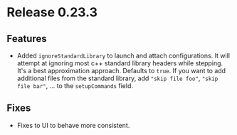 # Release 0.23.3

## Features
- Added `ignoreStandardLibrary` to launch and attach configurations. It will attempt at ignoring most c++ standard library headers while stepping. It's a best approximation approach. Defaults to `true`. If you want to add additional files from the standard library, add `"skip file foo"`, `"skip file bar"`, ... to the `setupCommands` field.


## Fixes
- Fixes to UI to behave more consistent.